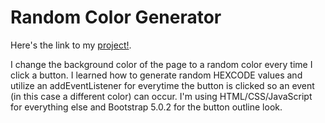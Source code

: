 # Random Color Generator
Here's the link to my [project!](https://randomcolorgenerator-javascript-zubyrsyd.netlify.app/).

I change the background color of the page to a random color every time I click a button. I learned how to generate random HEXCODE values and utilize an addEventListener for everytime the button is clicked so an event (in this case a different color) can occur. I'm using HTML/CSS/JavaScript for everything else and Bootstrap 5.0.2 for the button outline look.
